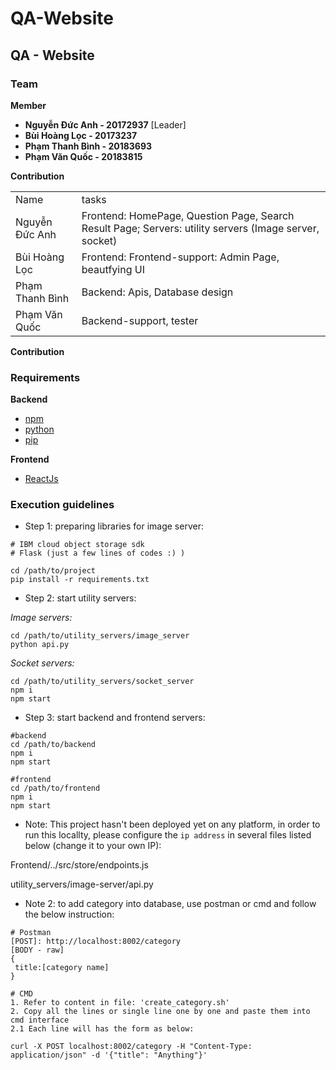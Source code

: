 # QA-Website

## QA - Website
### Team

**Member**

* **Nguyễn Đức Anh - 20172937** [Leader]
* **Bùi Hoàng Lọc - 20173237**
* **Phạm Thanh Bình - 20183693**
* **Phạm Văn Quốc - 20183815**

**Contribution**

<table>
 <tr>
  <td>
   Name
   </td>
  <td>
   tasks
   </td>
 </tr>
 <tr>
  <td>
   Nguyễn Đức Anh
   </td>
  <td>
   Frontend: HomePage, Question Page, Search Result Page; Servers: utility servers (Image server, socket) 
   </td>
 </tr>
 
 
 <tr>
  <td>
   Bùi Hoàng Lọc
   </td>
  <td>
   Frontend: Frontend-support: Admin Page, beautfying UI
   </td>
 </tr>
 
 <tr>
  <td>
   Phạm Thanh Bình
   </td>
  <td>
   Backend: Apis, Database design
   </td>
 </tr>
 
 
 <tr>
  <td>
   Phạm Văn Quốc
   </td>
  <td>
   Backend-support, tester   </td>
 </tr>
 
 </table>


**Contribution**


### Requirements

**Backend**
 
* [npm](https://phoenixnap.com/kb/install-node-js-npm-on-windows)
* [python](https://www.python.org/)
* [pip](https://pypi.org/project/pip/)

**Frontend**

* [ReactJs](https://reactjs.org/docs/getting-started.html)



### Execution guidelines

* Step 1: preparing libraries for image server:
 
 ```
 # IBM cloud object storage sdk
 # Flask (just a few lines of codes :) )
 
 cd /path/to/project
 pip install -r requirements.txt

 ```
 
* Step 2: start utility servers:

*Image servers:*
 
```
cd /path/to/utility_servers/image_server
python api.py
```

*Socket servers:*


```
cd /path/to/utility_servers/socket_server
npm i
npm start
```

* Step 3: start backend and frontend servers:

```
#backend
cd /path/to/backend
npm i
npm start

#frontend
cd /path/to/frontend
npm i
npm start
```

* Note: This project hasn't been deployed yet on any platform, in order to run this locallty, please configure the `ip address` in several files listed below (change it to your own IP):

 Frontend/../src/store/endpoints.js
 
 utility_servers/image-server/api.py 

* Note 2: to add category into database, use postman or cmd and follow the below instruction:

```
# Postman
[POST]: http://localhost:8002/category
[BODY - raw]
{
 title:[category name]
}

# CMD
1. Refer to content in file: 'create_category.sh'
2. Copy all the lines or single line one by one and paste them into cmd interface
2.1 Each line will has the form as below:
 
curl -X POST localhost:8002/category -H "Content-Type: application/json" -d '{"title": "Anything"}'
```
